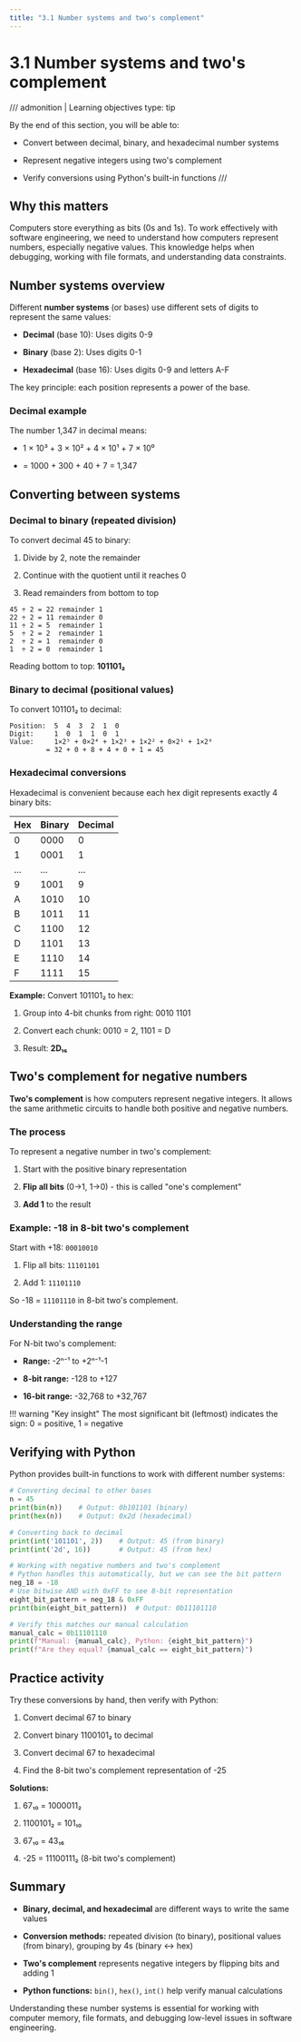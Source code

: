 ```yaml
---
title: "3.1 Number systems and two's complement"
---
```


# 3.1 Number systems and two's complement

/// admonition | Learning objectives
    type: tip

By the end of this section, you will be able to:

- Convert between decimal, binary, and hexadecimal number systems

- Represent negative integers using two's complement

- Verify conversions using Python's built-in functions
///

## Why this matters

Computers store everything as bits (0s and 1s). To work effectively with software engineering, we need to understand how computers represent numbers, especially negative values. This knowledge helps when debugging, working with file formats, and understanding data constraints.

## Number systems overview

Different **number systems** (or bases) use different sets of digits to represent the same values:

- **Decimal** (base 10): Uses digits 0-9

- **Binary** (base 2): Uses digits 0-1  

- **Hexadecimal** (base 16): Uses digits 0-9 and letters A-F

The key principle: each position represents a power of the base.

### Decimal example

The number 1,347 in decimal means:

- 1 × 10³ + 3 × 10² + 4 × 10¹ + 7 × 10⁰

- = 1000 + 300 + 40 + 7 = 1,347

## Converting between systems

### Decimal to binary (repeated division)

To convert decimal 45 to binary:

1. Divide by 2, note the remainder

2. Continue with the quotient until it reaches 0

3. Read remainders from bottom to top

```
45 ÷ 2 = 22 remainder 1
22 ÷ 2 = 11 remainder 0  
11 ÷ 2 = 5  remainder 1
5  ÷ 2 = 2  remainder 1
2  ÷ 2 = 1  remainder 0
1  ÷ 2 = 0  remainder 1

```

Reading bottom to top: **101101₂**

### Binary to decimal (positional values)

To convert 101101₂ to decimal:

```
Position:  5  4  3  2  1  0
Digit:     1  0  1  1  0  1
Value:     1×2⁵ + 0×2⁴ + 1×2³ + 1×2² + 0×2¹ + 1×2⁰
         = 32 + 0 + 8 + 4 + 0 + 1 = 45

```

### Hexadecimal conversions

Hexadecimal is convenient because each hex digit represents exactly 4 binary bits:

| Hex | Binary | Decimal |
|-----|--------|---------|
| 0   | 0000   | 0       |
| 1   | 0001   | 1       |
| ...  | ...    | ...     |
| 9   | 1001   | 9       |
| A   | 1010   | 10      |
| B   | 1011   | 11      |
| C   | 1100   | 12      |
| D   | 1101   | 13      |
| E   | 1110   | 14      |
| F   | 1111   | 15      |

**Example:** Convert 101101₂ to hex:

1. Group into 4-bit chunks from right: 0010 1101

2. Convert each chunk: 0010 = 2, 1101 = D

3. Result: **2D₁₆**

## Two's complement for negative numbers

**Two's complement** is how computers represent negative integers. It allows the same arithmetic circuits to handle both positive and negative numbers.

### The process

To represent a negative number in two's complement:

1. Start with the positive binary representation

2. **Flip all bits** (0→1, 1→0) - this is called "one's complement"

3. **Add 1** to the result

### Example: -18 in 8-bit two's complement

Start with +18: `00010010`

1. Flip all bits: `11101101`

2. Add 1: `11101110`

So -18 = `11101110` in 8-bit two's complement.

### Understanding the range

For N-bit two's complement:

- **Range:** -2ⁿ⁻¹ to +2ⁿ⁻¹-1

- **8-bit range:** -128 to +127

- **16-bit range:** -32,768 to +32,767

!!! warning "Key insight"
    The most significant bit (leftmost) indicates the sign: 0 = positive, 1 = negative

## Verifying with Python

Python provides built-in functions to work with different number systems:

```python
# Converting decimal to other bases
n = 45
print(bin(n))    # Output: 0b101101 (binary)
print(hex(n))    # Output: 0x2d (hexadecimal)

# Converting back to decimal
print(int('101101', 2))    # Output: 45 (from binary)
print(int('2d', 16))       # Output: 45 (from hex)

# Working with negative numbers and two's complement
# Python handles this automatically, but we can see the bit pattern
neg_18 = -18
# Use bitwise AND with 0xFF to see 8-bit representation
eight_bit_pattern = neg_18 & 0xFF
print(bin(eight_bit_pattern))  # Output: 0b11101110

# Verify this matches our manual calculation
manual_calc = 0b11101110
print(f"Manual: {manual_calc}, Python: {eight_bit_pattern}")
print(f"Are they equal? {manual_calc == eight_bit_pattern}")

```

## Practice activity

Try these conversions by hand, then verify with Python:

1. Convert decimal 67 to binary

2. Convert binary 1100101₂ to decimal  

3. Convert decimal 67 to hexadecimal

4. Find the 8-bit two's complement representation of -25

**Solutions:**

1. 67₁₀ = 1000011₂

2. 1100101₂ = 101₁₀

3. 67₁₀ = 43₁₆

4. -25 = 11100111₂ (8-bit two's complement)

## Summary

- **Binary, decimal, and hexadecimal** are different ways to write the same values

- **Conversion methods:** repeated division (to binary), positional values (from binary), grouping by 4s (binary ↔ hex)

- **Two's complement** represents negative integers by flipping bits and adding 1

- **Python functions:** `bin()`, `hex()`, `int()` help verify manual calculations

Understanding these number systems is essential for working with computer memory, file formats, and debugging low-level issues in software engineering.

